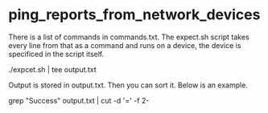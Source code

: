 # ping_reports_from_network_devices

There is a list of commands in commands.txt. The expect.sh script takes every line from that as a command and runs on a device, the device is specificed in the script itself.

  ./expcet.sh | tee output.txt

Output is stored in output.txt. Then you can sort it. Below is an example.

  grep "Success" output.txt | cut -d '=' -f 2-
